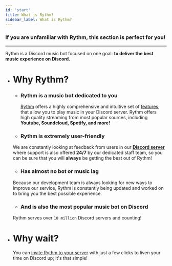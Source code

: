 ```yaml
---
id: 'start'
title: What is Rythm?
sidebar_label: What is Rythm?
---
```

### If you are unfamiliar with Rythm, this section is perfect for you!
--- 
Rythm is a Discord music bot focused on one goal: **to deliver the best music experience on Discord.**

 - # Why Rythm?
   - ### Rythm is a music bot dedicated to you
     [Rythm](https://rythmbot.co/) offers a highly comprehensive and intuitive set of [features](https://rythmbot.co/features); that allow you to play music in your Discord server. Rythm offers high quality streaming from most popular sources, including **Youtube, Soundcloud, Spotify, and more!**  
   - ### Rythm is extremely user-friendly
    We are constantly looking at feedback from users in our **[Discord server](https://rythmbot.co/support)** where support is also offered __**24/7**__ by our dedicated staff team, so you can be sure that you will **always** be getting the best out of Rythm!

   - ### Has almost no bot or music lag
    Because our development team is always looking for new ways to improve our service, Rythm is constantly being updated and worked on to bring you the best possible experience.

   - ### And is also the most popular music bot on Discord
    Rythm serves over `10 million` Discord servers and counting!
    
 - # Why wait?
   You can [invite Rythm to your server](https://rythmbot.co/invite) with just a few clicks to liven your time on Discord up; it's that simple! 